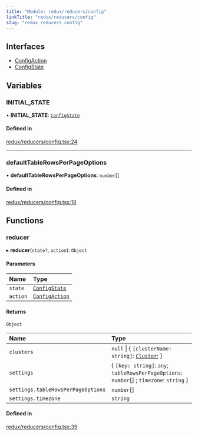 ```yaml
---
title: "Module: redux/reducers/config"
linkTitle: "redux/reducers/config"
slug: "redux_reducers_config"
---
```


## Interfaces

- [ConfigAction](../interfaces/redux_reducers_config.ConfigAction.md)
- [ConfigState](../interfaces/redux_reducers_config.ConfigState.md)

## Variables

### INITIAL\_STATE

• **INITIAL\_STATE**: [`ConfigState`](../interfaces/redux_reducers_config.ConfigState.md)

#### Defined in

[redux/reducers/config.tsx:24](https://github.com/headlamp-k8s/headlamp/blob/840d05a1/frontend/src/redux/reducers/config.tsx#L24)

___

### defaultTableRowsPerPageOptions

• **defaultTableRowsPerPageOptions**: `number`[]

#### Defined in

[redux/reducers/config.tsx:18](https://github.com/headlamp-k8s/headlamp/blob/840d05a1/frontend/src/redux/reducers/config.tsx#L18)

## Functions

### reducer

▸ **reducer**(`state?`, `action`): `Object`

#### Parameters

| Name | Type |
| :------ | :------ |
| `state` | [`ConfigState`](../interfaces/redux_reducers_config.ConfigState.md) |
| `action` | [`ConfigAction`](../interfaces/redux_reducers_config.ConfigAction.md) |

#### Returns

`Object`

| Name | Type |
| :------ | :------ |
| `clusters` | ``null`` \| { `[clusterName: string]`: [`Cluster`](../interfaces/lib_k8s_cluster.Cluster.md);  } |
| `settings` | { `[key: string]`: `any`; `tableRowsPerPageOptions`: `number`[] ; `timezone`: `string`  } |
| `settings.tableRowsPerPageOptions` | `number`[] |
| `settings.timezone` | `string` |

#### Defined in

[redux/reducers/config.tsx:39](https://github.com/headlamp-k8s/headlamp/blob/840d05a1/frontend/src/redux/reducers/config.tsx#L39)
